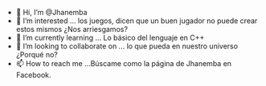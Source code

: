 - 👋 Hi, I’m @Jhanemba
- 👀 I’m interested ...
los juegos, dicen que un buen jugador no puede crear estos mismos ¿Nos arriesgamos?
- 🌱 I’m currently learning  ...
Lo básico del lenguaje en C++
- 💞️ I’m looking to collaborate on ...
lo que pueda en nuestro universo ¿Porqué no?
- 📫 How to reach me ...Búscame como la página de Jhanemba en Facebook.

<!---
Jhanemba/Jhanemba is a ✨ special ✨ repository because its `README.md` (this file) appears on your GitHub profile.
You can click the Preview link to take a look at your changes.
--->
 
